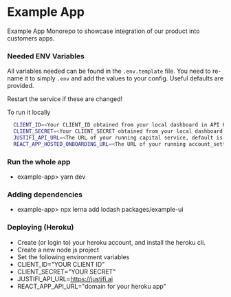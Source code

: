 # Example App

Example App Monorepo to showcase integration of our product into customers apps.

### Needed ENV Variables

All variables needed can be found in the `.env.template` file. You need to re-name it to simply `.env` and add the values to your config. Useful defaults are provided.

Restart the service if these are changed!

To run it locally

```.sh
  CLIENT_ID=<Your CLIENT_ID obtained from your local dashboard in API KEYS section>
  CLIENT_SECRET=<Your CLIENT_SECRET obtained from your local dashboard in API KEYS section>
  JUSTIFI_API_URL=<The URL of your running capital service, default is http://localhost:3000>
  REACT_APP_HOSTED_ONBOARDING_URL=<The URL of your running account_settings service, default is http://localhost:3004/onboarding>
```
### Run the whole app

- example-app> yarn dev

### Adding dependencies

- example-app> npx lerna add lodash packages/example-ui

### Deploying (Heroku)
* Create (or login to) your heroku account, and install the heroku cli.
* Create a new node js project
* Set the following environment variables
 * CLIENT_ID="YOUR CLIENT ID"
 * CLIENT_SECRET="YOUR SECRET"
 * JUSTIFI_API_URL=https://justifi.ai
 * REACT_APP_API_URL="domain for your heroku app"
